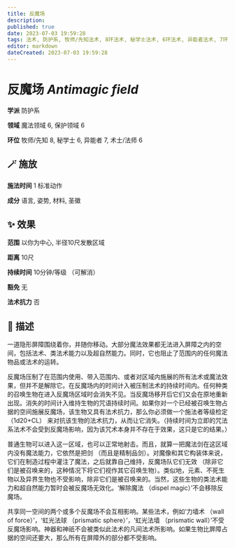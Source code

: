```yaml
---
title: 反魔场
description: 
published: true
date: 2023-07-03 19:59:28
tags: 法术, 防护系, 牧师/先知法术, 8环法术, 秘学士法术, 6环法术, 异能者法术, 7环法术, 术士/法师法术, 魔法领域, 保护领域
editor: markdown
dateCreated: 2023-07-03 19:59:28
---
```


# **反魔场** *Antimagic field*

**学派** 防护系 

**领域** 魔法领域 6, 保护领域 6

**环位** 牧师/先知 8, 秘学士 6, 异能者 7, 术士/法师 6

## 🪄 施放

**施法时间** 1 标准动作

**成分** 语言, 姿势, 材料, 圣徽

## ✨ 效果  

**范围** 以你为中心, 半径10尺发散区域

**距离** 10尺  

**持续时间** 10分钟/等级 （可解消） 

**豁免** 无

**法术抗力** 否

## 📖 描述

一道隐形屏障围绕着你，并随你移动。大部分魔法效果都无法进入屏障之内的空间，包括法术、类法术能力以及超自然能力。同时，它也阻止了范围内的任何魔法物品或法术的运转。

反魔场压制了在范围内使用、带入范围内、或者对区域内施展的所有法术或魔法效果，但并不是解除它。在反魔场内的时间计入被压制法术的持续时间内。任何种类的召唤生物在进入反魔场区域时会消失不见。当反魔场移开后它们又会在原地重新出现。消失的时间计入维持生物的咒语持续时间。如果你对一个已经被召唤生物占据的空间施展反魔场，该生物又具有法术抗力，那么你必须做一个施法者等级检定 （1d20+CL） 来对抗该生物的法术抗力，从而让它消失。（持续时间为立即的咒法系法术不会受到反魔场影响，因为该咒术本身并不存在于效果，这只是它的结果。）

普通生物可以进入这一区域，也可以正常地射击。而且，就算一把魔法剑在这区域内没有魔法能力，它依然是把剑 （而且是精制品剑）。对魔像和其它构装体来说，它们在制造过程中灌注了魔法，之后就靠自己维持，反魔场队它们无效 （除非它们是被召唤来的，这种情况下将它们视作其它召唤生物）。类似地，元素、不死生物以及异界生物也不受影响，除非它们是被召唤来的。当然，这些生物的类法术能力和超自然能力暂时会被反魔场无效化。‘解除魔法 （dispel magic）’不会移除反魔场。

共享同一空间的两个或多个反魔场不会互相影响。某些法术，例如‘力墙术 （wall of force）’，‘虹光法球 （prismatic sphere）’，‘虹光法墙 （prismatic wall）’不受反魔场影响。神器和神祇不会被类似此法术的凡间法术所影响。如果生物比屏障占据的空间还要大，那么所有在屏障外的部分都不受影响。
    